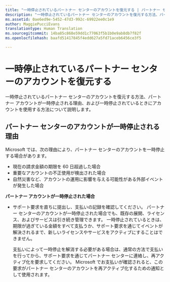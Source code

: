```yaml
---
title: "一時停止されているパートナー センターのアカウントを復元する | パートナー センター"
description: "一時停止されているパートナー センターのアカウントを復元する方法、パートナー アカウントが一時停止される理由、および一時停止されているときにアカウントを使用する方法について説明します。"
ms.assetid: 0ae6ed9e-5452-47d3-992c-69922ee0c1e9
author: MaggiePucciEvans
translationtype: Human Translation
ms.sourcegitcommit: 14ba85c868e59dd1c77063f5b1b0e9ab8db7f82f
ms.openlocfilehash: baafd51417845f4edd627a5fd71aceb6456ce3f5

---
```


# 一時停止されているパートナー センターのアカウントを復元する


一時停止されているパートナー センターのアカウントを復元する方法、パートナー アカウントが一時停止される理由、および一時停止されているときにアカウントを使用する方法について説明します。

## <a href="" id="suspendedpartnercenteraccounts"></a>パートナー センターのアカウントが一時停止される理由


Microsoft では、次の理由により、パートナー センターのアカウントを一時停止する場合があります。

-   現在の請求金額の期限を 60 日超過した場合
-   重要なアカウントの不正使用が検出された場合
-   自然災害など、アカウントの運用に影響を与える可能性がある外部イベントが発生した場合

**パートナー アカウントが一時停止された場合**

-   サポート要求を直ちに提出し、支払いの記録を確認してください。 パートナー センターのアカウントが一時停止された場合でも、既存の展開、ライセンス、およびサービスは引き続き管理できます。 一時停止されているときは、期限が過ぎている金額をすべて支払うか、サポート要求を通じてイベントが解決されるまで、新しいライセンスやサービスをアクティブにすることはできません。

    支払いによって一時停止を解消する必要がある場合は、通常の方法で支払いを行ってから、サポート要求を通じてパートナー センターに連絡し、再アクティブ化を要求してください。 Microsoft でお支払いが確認されると、この要求がパートナー センターのアカウントを再アクティブ化するための通知として使用されます。

 

 






<!--HONumber=Nov16_HO4-->


